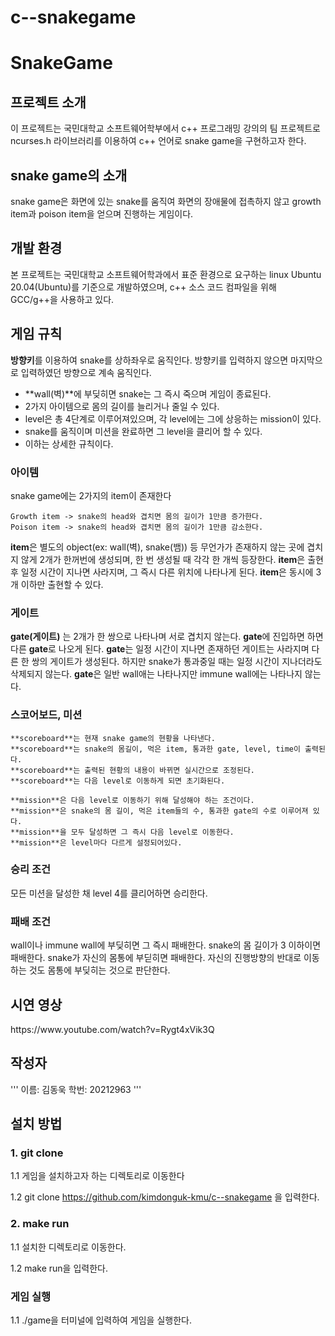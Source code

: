 # c--snakegame

<h1>SnakeGame</h1>
<h2> 프로젝트 소개</h2>   

이 프로젝트는 국민대학교 소프트웨어학부에서 c++ 프로그래밍 강의의 팀 프로젝트로 ncurses.h 라이브러리를 이용하여 c++ 언어로 snake game을 구현하고자 한다.

<h2> snake game의 소개</h2>

snake game은 화면에 있는 snake를 움직여 화면의 장애물에 접촉하지 않고 growth item과 poison item을 얻으며 진행하는 게임이다.

<h2> 개발 환경 </h2>

본 프로젝트는 국민대학교 소프트웨어학과에서 표준 환경으로 요구하는 linux Ubuntu 20.04(Ubuntu)를 기준으로 개발하였으며, c++ 소스 코드 컴파일을 위해 GCC/g++을 사용하고 있다.

<h2> 게임 규칙 </h2>

**방향키**를 이용하여 snake를 상하좌우로 움직인다. 방향키를 입력하지 않으면 마지막으로 입력하였던 방향으로 계속 움직인다.

  + **wall(벽)**에 부딪히면 snake는 그 즉시 죽으며 게임이 종료된다.
  + 2가지 아이템으로 몸의 길이를 늘리거나 줄일 수 있다.
  + level은 총 4단계로 이루어져있으며, 각 level에는 그에 상응하는 mission이 있다.
  + snake를 움직이며 미션을 완료하면 그 level을 클리어 할 수 있다.
  + 이하는 상세한 규칙이다.

<h3> 아이템 </h3>

snake game에는 2가지의 item이 존재한다

```
Growth item -> snake의 head와 겹치면 몸의 길이가 1만큼 증가한다.
Poison item -> snake의 head와 겹치면 몸의 길이가 1만큼 감소한다.
```  

**item**은 별도의 object(ex: wall(벽), snake(뱀)) 등 무언가가 존재하지 않는 곳에 겹치지 않게 2개가 한꺼번에 생성되며, 한 번 생성될 때 각각 한 개씩 등장한다.
**item**은 출현 후 일정 시간이 지나면 사라지며, 그 즉시 다른 위치에 나타나게 된다.
**item**은 동시에 3개 이하만 출현할 수 있다. 

<h3> 게이트 </h3>

**gate(게이트)** 는 2개가 한 쌍으로 나타나며 서로 겹치지 않는다.
**gate**에 진입하면 하면 다른 **gate**로 나오게 된다.
**gate**는 일정 시간이 지나면 존재하던 게이트는 사라지며 다른 한 쌍의 게이트가 생성된다. 하지만 snake가 통과중일 때는 일정 시간이 지나더라도 삭제되지 않는다.
**gate**은 일반 wall애는 나타나지만 immune wall에는 나타나지 않는다.

<h3> 스코어보드, 미션 </h3>

```
**scoreboard**는 현재 snake game의 현황을 나타낸다.
**scoreboard**는 snake의 몸길이, 먹은 item, 통과한 gate, level, time이 출력된다.
**scoreboard**는 출력된 현황의 내용이 바뀌면 실시간으로 조정된다.
**scoreboard**는 다음 level로 이동하게 되면 초기화된다.
```
```
**mission**은 다음 level로 이동하기 위해 달성해야 하는 조건이다.
**mission**은 snake의 몸 길이, 먹은 item들의 수, 통과한 gate의 수로 이루어져 있다.
**mission**을 모두 달성하면 그 즉시 다음 level로 이동한다.
**mission**은 level마다 다르게 설정되어있다.
```

<h3> 승리 조건 </h3>
모든 미션을 달성한 채 level 4를 클리어하면 승리한다.

<h3> 패배 조건 </h3>
wall이나 immune wall에 부딪히면 그 즉시 패배한다.
snake의 몸 길이가 3 이하이면 패배한다.
snake가 자신의 몸통에 부딛히면 패배한다. 자신의 진행방향의 반대로 이동하는 것도 몸통에 부딪히는 것으로 판단한다.

<h2> 시연 영상 </h2>
https://www.youtube.com/watch?v=Rygt4xVik3Q

<h2> 작성자 </h2>

'''
이름: 김동욱
학번: 20212963
'''

<h2> 설치 방법 </h2>

<h3> 1. git clone </h3>
1.1 게임을 설치하고자 하는 디렉토리로 이동한다

1.2 git clone https://github.com/kimdonguk-kmu/c--snakegame
을 입력한다.

<h3> 2. make run </h3>
1.1 설치한 디렉토리로 이동한다.

1.2 make run을 입력한다.

<h3> 게임 실행 </h3>
1.1 ./game을 터미널에 입력하여 게임을 실행한다.

